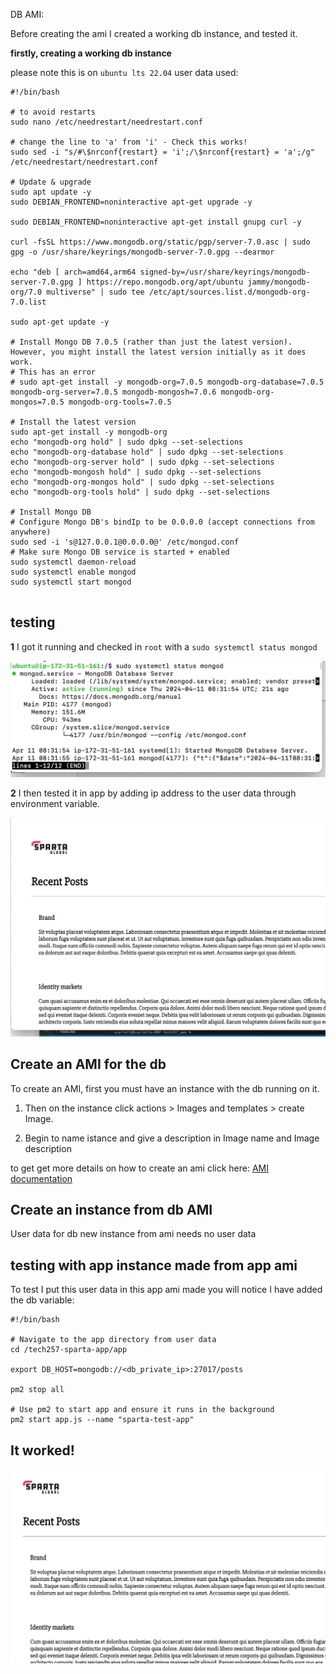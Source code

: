 DB AMI:

Before creating the ami I created a working db instance, and tested it.

**firstly, creating a working db instance**

please note this is on `ubuntu lts 22.04`
user data used:


```
#!/bin/bash
 
# to avoid restarts
sudo nano /etc/needrestart/needrestart.conf
 
# change the line to 'a' from 'i' - Check this works!
sudo sed -i "s/#\$nrconf{restart} = 'i';/\$nrconf{restart} = 'a';/g" /etc/needrestart/needrestart.conf
 
# Update & upgrade
sudo apt update -y
sudo DEBIAN_FRONTEND=noninteractive apt-get upgrade -y
 
sudo DEBIAN_FRONTEND=noninteractive apt-get install gnupg curl -y
 
curl -fsSL https://www.mongodb.org/static/pgp/server-7.0.asc | sudo gpg -o /usr/share/keyrings/mongodb-server-7.0.gpg --dearmor
 
echo "deb [ arch=amd64,arm64 signed-by=/usr/share/keyrings/mongodb-server-7.0.gpg ] https://repo.mongodb.org/apt/ubuntu jammy/mongodb-org/7.0 multiverse" | sudo tee /etc/apt/sources.list.d/mongodb-org-7.0.list
 
sudo apt-get update -y
 
# Install Mongo DB 7.0.5 (rather than just the latest version). However, you might install the latest version initially as it does work.
# This has an error
# sudo apt-get install -y mongodb-org=7.0.5 mongodb-org-database=7.0.5 mongodb-org-server=7.0.5 mongodb-mongosh=7.0.6 mongodb-org-mongos=7.0.5 mongodb-org-tools=7.0.5
 
# Install the latest version
sudo apt-get install -y mongodb-org
echo "mongodb-org hold" | sudo dpkg --set-selections
echo "mongodb-org-database hold" | sudo dpkg --set-selections
echo "mongodb-org-server hold" | sudo dpkg --set-selections
echo "mongodb-mongosh hold" | sudo dpkg --set-selections
echo "mongodb-org-mongos hold" | sudo dpkg --set-selections
echo "mongodb-org-tools hold" | sudo dpkg --set-selections
 
# Install Mongo DB
# Configure Mongo DB's bindIp to be 0.0.0.0 (accept connections from anywhere)
sudo sed -i 's@127.0.0.1@0.0.0.0@' /etc/mongod.conf
# Make sure Mongo DB service is started + enabled
sudo systemctl daemon-reload
sudo systemctl enable mongod
sudo systemctl start mongod


```

## testing

**1** I got it running and checked in `root` with a `sudo systemctl status mongod`

![alt text](images/working_mongo.png)

**2** I then tested it in app by adding ip address to the user data through environment variable.

![alt text](images/app_work.png)

## Create an AMI for the db

To create an AMI, first you must have an instance with the db running on it.

1. Then on the instance click actions > Images and templates > create Image.

2. Begin to name istance and give a description in Image name and Image description

to get get more details on how to create an ami click here: [AMI documentation](https://github.com/Scarlett100/tech257_aws/blob/master/AMI.md) 

## Create an instance from db AMI

User data for db new instance from ami needs no user data



## testing with app instance made from app ami

To test I put this user data in this app ami made you will notice I have added the db variable:


```
#!/bin/bash
 
# Navigate to the app directory from user data
cd /tech257-sparta-app/app

export DB_HOST=mongodb://<db_private_ip>:27017/posts
 
pm2 stop all
 
# Use pm2 to start app and ensure it runs in the background
pm2 start app.js --name "sparta-test-app"

```

## It worked!

![alt text](images/worked.png)
